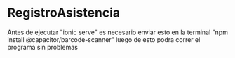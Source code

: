 ﻿# RegistroAsistencia
Antes de ejecutar "ionic serve" es necesario enviar esto en la terminal "npm install @capacitor/barcode-scanner" luego de esto podra correr el programa sin problemas